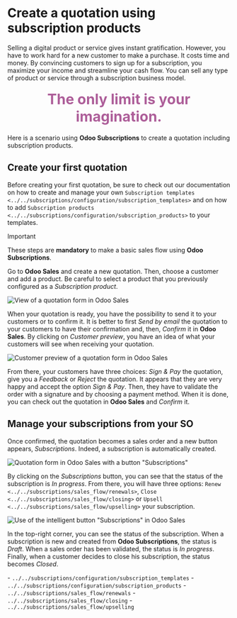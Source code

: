 # Create a quotation using subscription products

Selling a digital product or service gives instant gratification.
However, you have to work hard for a new customer to make a purchase. It
costs time and money. By convincing customers to sign up for a
subscription, you maximize your income and streamline your cash flow.
You can sell any type of product or service through a subscription
business model.

<div align="center" style="color:#AD5E99; font-size: 2rem ;margin: 20px 0"> <b>The only limit is
your imagination.</b> </div>

Here is a scenario using **Odoo Subscriptions** to create a quotation
including subscription products.

## Create your first quotation

Before creating your first quotation, be sure to check out our
documentation on how to create and manage your own `Subscription
templates <../../subscriptions/configuration/subscription_templates>`
and on how to add `Subscription products
<../../subscriptions/configuration/subscription_products>` to your
templates.

<div class="important">

<div class="title">

Important

</div>

These steps are **mandatory** to make a basic sales flow using **Odoo
Subscriptions**.

</div>

Go to **Odoo Sales** and create a new quotation. Then, choose a customer
and add a product. Be careful to select a product that you previously
configured as a *Subscription product*.

![View of a quotation form in Odoo
Sales](create_a_quotation/create-a-quotation-using-subscription-products.png)

When your quotation is ready, you have the possibility to send it to
your customers or to confirm it. It is better to first *Send by email*
the quotation to your customers to have their confirmation and, then,
*Confirm* it in **Odoo Sales**. By clicking on *Customer preview*, you
have an idea of what your customers will see when receiving your
quotation.

![Customer preview of a quotation form in Odoo
Sales](create_a_quotation/customer-preview-of-a-quotation-using-subscription-products.png)

From there, your customers have three choices: *Sign & Pay* the
quotation, give you a *Feedback* or *Reject* the quotation. It appears
that they are very happy and accept the option *Sign & Pay*. Then, they
have to validate the order with a signature and by choosing a payment
method. When it is done, you can check out the quotation in **Odoo
Sales** and *Confirm* it.

## Manage your subscriptions from your SO

Once confirmed, the quotation becomes a sales order and a new button
appears, *Subscriptions*. Indeed, a subscription is automatically
created.

![Quotation form in Odoo Sales with a button
"Subscriptions"](create_a_quotation/manage-your-subscriptions-from-your-sales-order.png)

By clicking on the *Subscriptions* button, you can see that the status
of the subscription is *In progress*. From there, you will have three
options: `Renew <../../subscriptions/sales_flow/renewals>`, `Close
<../../subscriptions/sales_flow/closing>` or `Upsell
<../../subscriptions/sales_flow/upselling>` your subscription.

![Use of the intelligent button "Subscriptions" in Odoo
Sales](create_a_quotation/use-of-the-subscriptions-button-in-odoo-sales.png)

In the top-right corner, you can see the status of the subscription.
When a subscription is new and created from **Odoo Subscriptions**, the
status is *Draft*. When a sales order has been validated, the status is
*In progress*. Finally, when a customer decides to close his
subscription, the status becomes *Closed*.

<div class="seealso">

\- `../../subscriptions/configuration/subscription_templates` -
`../../subscriptions/configuration/subscription_products` -
`../../subscriptions/sales_flow/renewals` -
`../../subscriptions/sales_flow/closing` -
`../../subscriptions/sales_flow/upselling`

</div>
